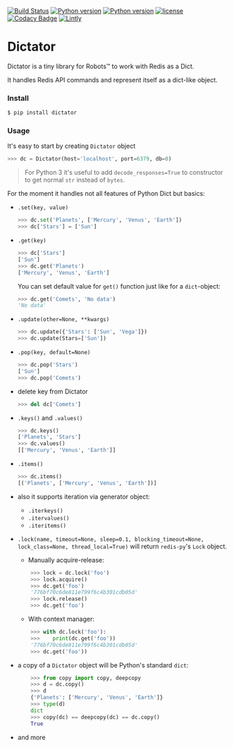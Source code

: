[![Build Status](https://travis-ci.org/amka/dictator.svg?branch=master)](https://travis-ci.org/amka/dictator)
[![Python version](https://img.shields.io/badge/python-2.7-blue.svg)]()
[![Python version](https://img.shields.io/badge/python-3.6-blue.svg)]()
[![license](https://img.shields.io/github/license/mashape/apistatus.svg?maxAge=2592000)]()
[![Codacy Badge](https://api.codacy.com/project/badge/Grade/81816e720b7b48cd8ab217383051dfd5)](https://www.codacy.com/app/meamka/dictator?utm_source=github.com&amp;utm_medium=referral&amp;utm_content=amka/dictator&amp;utm_campaign=Badge_Grade)
[![Lintly](https://lintly.com/gh/amka/dictator/badge.svg)](https://lintly.com/gh/amka/dictator/)

# Dictator

Dictator is a tiny library for Robots™ to work with Redis as a Dict.

It handles Redis API commands and represent itself as a dict-like object.

### Install

```bash
$ pip install dictator
```

### Usage

It's easy to start by creating `Dictator` object

```python
>>> dc = Dictator(host='localhost', port=6379, db=0)
```

> For Python 3 it's useful to add `decode_responses=True` to constructor to get normal `str` instead of `bytes`.

For the moment it handles not all features of Python Dict but basics:

* `.set(key, value)`

    ```python
    >>> dc.set('Planets', ['Mercury', 'Venus', 'Earth'])
    >>> dc['Stars'] = ['Sun'] 
    ```

* `.get(key)`

    ```python
    >>> dc['Stars']
    ['Sun']
    >>> dc.get('Planets')
    ['Mercury', 'Venus', 'Earth']
    ```
    
    You can set default value for `get()` function just like for a `dict`-object:
    
    ```python
    >>> dc.get('Comets', 'No data')
    'No data'
    ```
* `.update(other=None, **kwargs)`

    ```python
    >>> dc.update({'Stars': ['Sun', 'Vega']})
    >>> dc.update(Stars=['Sun'])
    
    ```
    
* `.pop(key, default=None)`
    
    ```python
    >>> dc.pop('Stars')
    ['Sun']
    >>> dc.pop('Comets')
    
    ```
    
* delete key from Dictator

    ```python
    >>> del dc['Comets']
    ```

* `.keys()` and `.values()`

    ```python
    >>> dc.keys()
    ['Planets', 'Stars']
    >>> dc.values()
    [['Mercury', 'Venus', 'Earth']]
    ```
        
* `.items()`

    ```python
    >>> dc.items()
    [('Planets', ['Mercury', 'Venus', 'Earth'])]
    ```
    
* also it supports iteration via generator object:

    * `.iterkeys()`
    * `.itervalues()`
    * `.iteritems()`

* `.lock(name, timeout=None, sleep=0.1, blocking_timeout=None, lock_class=None, thread_local=True)` will return `redis-py`'s `Lock` object.

    * Manually acquire-release:
    
    ```python
        >>> lock = dc.lock('foo')
        >>> lock.acquire()
        >>> dc.get('foo')
        '776bf70c6de811e799f6c4b301cdb05d'
        >>> lock.release()
        >>> dc.get('foo')
    ```

    * With context manager:

    ```python
        >>> with dc.lock('foo'):
        >>>    print(dc.get('foo'))
        '776bf70c6de811e799f6c4b301cdb05d'
        >>> dc.get('foo'))
    ```

* a copy of a `Dictator` object will be Python's standard `dict`:

    ```python
        >>> from copy import copy, deepcopy
        >>> d = dc.copy()
        >>> d
        {'Planets': ['Mercury', 'Venus', 'Earth']}
        >>> type(d)
        dict
        >>> copy(dc) == deepcopy(dc) == dc.copy()
        True
    ```
    
* and more 
